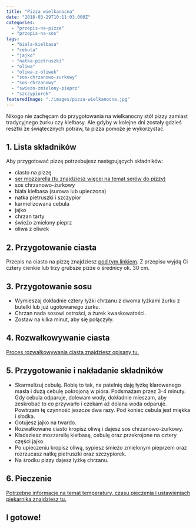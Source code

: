 ```yaml
---
title: "Pizza wielkanocna"
date: "2018-03-29T10:11:03.000Z"
categories: 
  - "przepis-na-pizze"
  - "przepis-na-sos"
tags: 
  - "biala-kielbasa"
  - "cebula"
  - "jajko"
  - "natka-pietruszki"
  - "oliwa"
  - "oliwa-z-oliwek"
  - "sos-chrzanowo-zurkowy"
  - "sos-chrzanowy"
  - "swiezo-zmielony-pieprz"
  - "szczypiorek"
featuredImage: "./images/pizza-wielkanocna.jpg"
---
```


Nikogo nie zachęcam do przygotowania na wielkanocny stół pizzy zamiast tradycyjnego żurku czy kiełbasy. Ale gdyby w kolejne dni zostały gdzieś resztki ze świątecznych potraw, ta pizza pomoże je wykorzystać.

## 1\. Lista składników

Aby przygotować pizzę potrzebujesz następujących składników:

- ciasto na pizzę
- <a title="Ser do pizzy" href="/jaki-ser-wybrac-do-pizzy/" target="_blank" rel="noopener">ser mozzarella (tu znajdziesz więcej na temat serów do pizzy)</a>
- sos chrzanowo-żurkowy
- biała kiełbasa (surowa lub upieczona)
- natka pietruszki i szczypior
- karmelizowana cebula
- jajko
- chrzan tarty
- świeżo zmielony pieprz
- oliwa z oliwek

## 2\. Przygotowanie ciasta

Przepis na ciasto na pizzę znajdziesz <a title="Przepis na ciasto podstawowe" href="/przepis-na-ciasto-na-pizze/" target="_blank" rel="noopener">pod tym linkiem</a>. Z przepisu wyjdą Ci cztery cienkie lub trzy grubsze pizze o średnicy ok. 30 cm.

## 3\. Przygotowanie sosu

- Wymieszaj dokładnie cztery łyżki chrzanu z dwoma łyżkami żurku z butelki lub już ugotowanego żurku.
- Chrzan nada sosowi ostrości, a żurek kwaskowatości.
- Zostaw na kilka minut, aby się połączyły.

## 4\. Rozwałkowywanie ciasta

<a title="Rozwałkowywanie ciasta" href="/jak-walkowac-ciasto-pizzy/" target="_blank" rel="noopener">Proces rozwałkowywania ciasta znajdziesz opisany tu.</a>

## 5\. Przygotowanie i nakładanie składników

- Skarmelizuj cebulę. Robię to tak, na patelnię daję łyżkę klarowanego masła i dużą cebulę pokrojoną w pióra. Podsmażam przez 3-4 minuty. Gdy cebula odparuje, dolewam wody, dokładnie mieszam, aby zeskrobać to co przywarło i czekam aż dolana woda odparuje. Powtrzam tę czynność jeszcze dwa razy. Pod koniec cebula jest miękka i słodka.
- Gotujesz jajko na twardo.
- Rozwałkowane ciasto kropisz oliwą i dajesz sos chrzanowo-żurkowy.
- Kładsziesz mozzarellę kiełbasę, cebulę oraz przekrojone na cztery części jajko.
- Po upieczeniu kropisz oliwą, sypiesz śmieżo zmielonym pieprzem oraz rozrzucasz natkę pietruszki oraz szczypiorek.
- Na środku pizzy dajesz łyżkę chrzanu.

## 6\. Pieczenie

<a title="Jak ustawić piekarnik do pieczenia pizzy" href="/jak-ustawic-piekarnik-pieczenia-pizzy/" target="_blank" rel="noopener">Potrzebne informacje na temat temperatury, czasu pieczenia i ustawieniach piekarnika znajdziesz tu.</a>

## I gotowe!

